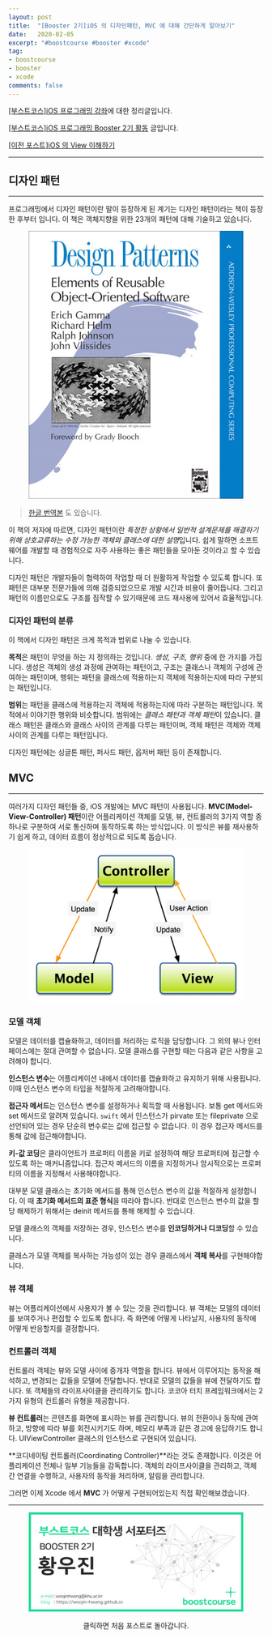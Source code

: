 ```yaml
---
layout: post
title:  "[Booster 2기]iOS 의 디자인패턴, MVC 에 대해 간단하게 알아보기"
date:   2020-02-05
excerpt: "#boostcourse #booster #xcode"
tag:
- boostcourse
- booster
- xcode
comments: false
---
```


[[부스트코스]iOS 프로그래밍 강좌](https://www.edwith.org/boostcourse-ios/)에 대한 정리글입니다.

[[부스트코스]iOS 프로그래밍 Booster 2기 활동](https://woojin-hwang.github.io/boostcourse-ios/) 글입니다.

[[이전 포스트]iOS 의 View 이해하기](https://woojin-hwang.github.io/xcode-view/)

---

## 디자인 패턴

---

프로그래밍에서 디자인 패턴이란 말이 등장하게 된 계기는 디자인 패턴이라는 책이 등장한 후부터 입니다. 이 책은 객체지향을 위한 23개의 패턴에 대해 기술하고 있습니다.

<figure>
  <a href="https://raw.githubusercontent.com/woojin-hwang/woojin-hwang.github.io/master/_posts/img/ios-view/design_pattern.png"><img src="https://raw.githubusercontent.com/woojin-hwang/woojin-hwang.github.io/master/_posts/img/ios-view/design_pattern.png"></a>
</figure>

> [한글 번역본](http://www.yes24.com/Product/Goods/17525598) 도 있습니다.

이 책의 저자에 따르면, 디자인 패턴이란 *특정한 상황에서 일반적 설계문제를 해결하기 위해 상호교류하는 수정 가능한 객체와 클래스에 대한 설명*입니다. 쉽게 말하면 소프트웨어를 개발할 때 경험적으로 자주 사용하는 좋은 패턴들을 모아둔 것이라고 할 수 있습니다.

디자인 패턴은 개발자들이 협력하여 작업할 때 더 원활하게 작업할 수 있도록 합니다. 또 패턴은 대부분 전문가들에 의해 검증되었으므로 개발 시간과 비용이 줄어듭니다. 그리고 패턴의 이름만으로도 구조를 짐작할 수 있기때문에 코드 재사용에 있어서 효율적입니다.

### 디자인 패턴의 분류

이 책에서 디자인 패턴은 크게 목적과 범위로 나눌 수 있습니다.

**목적**은 패턴이 무엇을 하는 지 정의하는 것입니다. *생성, 구조, 행위* 중에 한 가지를 가집니다. 생성은 객체의 생성 과정에 관여하는 패턴이고, 구조는 클래스나 객체의 구성에 관여하는 패턴이며, 행위는 패턴을 클래스에 적용하는지 객체에 적용하는지에 따라 구분되는 패턴입니다.

**범위**는 패턴을 클래스에 적용하는지 객체에 적용하는지에 따라 구분하는 패턴입니다. 목적에서 이야기한 행위와 비슷합니다. 범위에는 *클래스 패턴과 객체 패턴*이 있습니다. 클래스 패턴은 클래스와 클래스 사이의 관계를 다루는 패턴이며, 객체 패턴은 객체와 객체 사이의 관계를 다루는 패턴입니다.

디자인 패턴에는 싱글톤 패턴, 퍼사드 패턴, 옵저버 패턴 등이 존재합니다.

## MVC

---

여러가지 디자인 패턴들 중, iOS 개발에는 MVC 패턴이 사용됩니다. **MVC(Model-View-Controller) 패턴**이란 어플리케이션 객체를 모델, 뷰, 컨트롤러의 3가지 역할 중 하나로 구분하여 서로 통신하며 동작하도록 하는 방식입니다. 이 방식은 뷰를 재사용하기 쉽게 하고, 데이터 흐름이 정상적으로 되도록 돕습니다.

<figure>
  <a href="https://raw.githubusercontent.com/woojin-hwang/woojin-hwang.github.io/master/_posts/img/ios-view/mvc.png"><img src="https://raw.githubusercontent.com/woojin-hwang/woojin-hwang.github.io/master/_posts/img/ios-view/mvc.png"></a>
</figure>

### 모델 객체

모델은 데이터를 캡슐화하고, 데이터를 처리하는 로직을 담당합니다. 그 외의 뷰나 인터페이스에는 절대 관여할 수 없습니다. 모델 클래스를 구현할 때는 다음과 같은 사항을 고려해야 합니다.

**인스턴스 변수**는 어플리케이션 내에서 데이터를 캡슐화하고 유지하기 위해 사용됩니다. 이때 인스턴스 변수의 타입을 적절하게 고려해야합니다.

**접근자 메서드**는 인스턴스 변수를 설정하거나 획득할 때 사용됩니다. 보통 get 메서드와 set 메서드로 알려져 있습니다. `swift` 에서 인스턴스가 pirvate 또는 fileprivate 으로 선언되어 있는 경우 단순히 변수로는 값에 접근할 수 없습니다. 이 경우 접근자 메서드를 통해 값에 접근해야합니다.

**키-값 코딩**은 클라이언트가 프로퍼티 이름을 키로 설정하여 해당 프로퍼티에 접근할 수 있도록 하는 매커니즘입니다. 접근자 메서드의 이름을 지정하거나 암시적으로는 프로퍼티의 이름을 지정해서 사용해야합니다.

대부분 모델 클래스는 초기화 메서드를 통해 인스턴스 변수의 값을 적절하게 설정합니다. 이 때 **초기화 메서드의 표준 형식**을 따라야 합니다. 반대로 인스턴스 변수의 값을 할당 해제하기 위해서는 deinit 메서드를 통해 해제할 수 있습니다.

모델 클래스의 객체를 저장하는 경우, 인스턴스 변수를 **인코딩하거나 디코딩**할 수 있습니다.

클래스가 모델 객체를 복사하는 가능성이 있는 경우 클래스에서 **객체 복사**를 구현해야합니다.

### 뷰 객체

뷰는 어플리케이션에서 사용자가 볼 수 있는 것을 관리합니다. 뷰 객체는 모델의 데이터를 보여주거나 편집할 수 있도록 합니다. 즉 화면에 어떻게 나타날지, 사용자의 동작에 어떻게 반응할지를 결정합니다.

### 컨트롤러 객체

컨트롤러 객체는 뷰와 모델 사이에 중개자 역할을 합니다. 뷰에서 이루어지는 동작을 해석하고, 변경되는 값들을 모델에 전달합니다. 반대로 모델의 값들을 뷰에 전달하기도 합니다. 또 객체들의 라이프사이클을 관리하기도 합니다. 코코아 터치 프레임워크에서는 2가지 유형의 컨트롤러 유형을 제공합니다.

**뷰 컨트롤러**는 콘텐츠를 화면에 표시하는 뷰를 관리합니다. 뷰의 전환이나 동작에 관여하고, 방향에 따라 뷰를 회전시키기도 하며, 메모리 부족과 같은 경고에 응답하기도 합니다. UIViewController 클래스의 인스턴스로 구현되어 있습니다. 

**코디네이팅 컨트롤러(Coordinating Controller)**라는 것도 존재합니다. 이것은 어플리케이션 전체나 일부 기능들을 감독합니다. 객체의 라이프사이클을 관리하고, 객체 간 연결을 수행하고, 사용자의 동작을 처리하며, 알림을 관리합니다.

그러면 이제 Xcode 에서 **MVC** 가 어떻게 구현되어있는지 직접 확인해보겠습니다.

---

<figure>
  <a href="https://woojin-hwang.github.io/boostcourse-ios/"><img src="https://raw.githubusercontent.com/woojin-hwang/woojin-hwang.github.io/master/_posts/img/boostcourse/tag.jpg"></a>
</figure>
<center>클릭하면 처음 포스트로 돌아갑니다.</center>